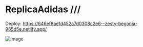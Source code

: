 # ReplicaAdidas ///

Deploy: https://646ef8ae1d452a7d0308c2e6--zesty-begonia-985d5e.netlify.app/

 ![image](https://github.com/Wfelipetm/ReplicaSiteAdidas/assets/108297008/ddcb9858-a198-4d6a-a54f-3c51afae2ce2)
